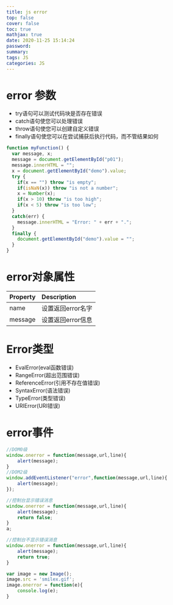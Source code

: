 ```yaml
---
title: js error
top: false
cover: false
toc: true
mathjax: true
date: 2020-11-25 15:14:24
password:
summary:
tags: JS
categories: JS
---
```


# error 参数

- try语句可以测试代码块是否存在错误
- catch语句使您可以处理错误
- throw语句使您可以创建自定义错误 
- finally语句使您可以在尝试捕获后执行代码，而不管结果如何



```js
function myFunction() {
  var message, x;
  message = document.getElementById("p01");
  message.innerHTML = "";
  x = document.getElementById("demo").value;
  try {
    if(x == "") throw "is empty";
    if(isNaN(x)) throw "is not a number";
    x = Number(x);
    if(x > 10) throw "is too high";
    if(x < 5) throw "is too low";
  }
  catch(err) {
    message.innerHTML = "Error: " + err + ".";
  }
  finally {
    document.getElementById("demo").value = "";
  }
}
```



# error对象属性

| Property | Description       |
| :------- | :---------------- |
| name     | 设置返回error名字 |
| message  | 设置返回error信息 |

# Error类型

- EvalError(eval函数错误)
- RangeError(超出范围错误)
- ReferenceError(引用不存在值错误)
- SyntaxError(语法错误)
- TypeError(类型错误)
- URIError(URI错误)

# error事件

```js
//DOM0级
window.onerror = function(message,url,line){
    alert(message);
}
//DOM2级
window.addEventListener("error",function(message,url,line){
    alert(message);
});
```

```js
//控制台显示错误消息
window.onerror = function(message,url,line){
    alert(message);
    return false;
}
a;

//控制台不显示错误消息
window.onerror = function(message,url,line){
    alert(message);
    return true;
}
```

```js
var image = new Image();
image.src = 'smilex.gif';
image.onerror = function(e){
    console.log(e);
}
```